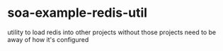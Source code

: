 soa-example-redis-util
======================

utility to load redis into other projects without those projects need to be away of how it's configured

